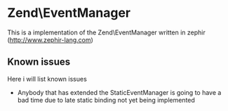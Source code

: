 Zend\EventManager
================

This is a implementation of the Zend\EventManager written in zephir (http://www.zephir-lang.com)


Known issues
------------

Here i will list known issues

* Anybody that has extended the StaticEventManager is going to have a bad time due to late static binding not yet being implemented
